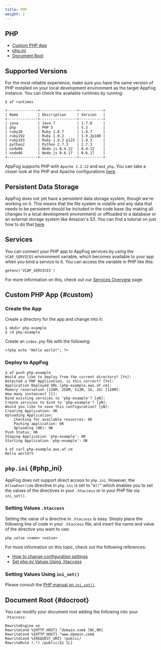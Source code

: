 ```yaml
---
title: PHP
weight: 2
---
```


## PHP

* [Custom PHP App](#custom)
* [php.ini](#php_ini)
* [Document Root](#docroot)

## Supported Versions

For the most reliable experience, make sure you have the same version of PHP installed on your local development environment as the target AppFog instance. You can check the available runtimes by running: 

    $ af runtimes
    
    +--------------+-----------------+-----------+
    | Name         | Description     | Version   |
    +--------------+-----------------+-----------+
    | java         | Java 7          | 1.7.0     |
    | php          | PHP 5           | 5.3       |
    | ruby18       | Ruby 1.8.7      | 1.8.7     |
    | ruby192      | Ruby 1.9.2      | 1.9.2p180 |
    | ruby193      | Ruby 1.9.3 p125 | 1.9.3     |
    | python2      | Python 2.7.3    | 2.7.3     |
    | node04       | Node.js 0.4.12  | 0.4.12    |
    | node06       | Node.js 0.6.17  | 0.6.17    |
    +--------------+-----------------+-----------+

AppFog supports PHP with `Apache 2.2.22` and `mod_php`. You can take a closer look at the PHP and Apache configurations [here](http://phpinfo.aws.af.cm/info.php).

## Persistent Data Storage

AppFog does not yet have a persistent data storage system, though we're working on it. This means that the file system is volatile and any data that needs to be persistent should be included in the code base (by making all changes in a local development environment) or offloaded to a database or an external storage system like Amazon's S3. You can find a tutorial on just how to do that [here](http://blog.appfog.com/how-to-use-amazon-s3-for-persistent-file-storage-on-appfog/).

## Services

You can connect your PHP app to AppFog services by using the `VCAP_SERVICES` environment variable, which becomes available to your app when you bind a service to it. You can access the variable in PHP like this: 

    getenv('VCAP_SERVICES')

For more information on this, check out our [Services Overview](/services/overview) page.

## Custom PHP App {#custom}

### Create the App

Create a directory for the app and change into it:

    $ mkdir php-example
    $ cd php-example

Create an `index.php` file with the following:

    <?php echo "Hello world!"; ?>

### Deploy to AppFog

    $ af push php-example
    Would you like to deploy from the current directory? [Yn]:
    Detected a PHP Application, is this correct? [Yn]:
    Application Deployed URL [php-example.aws.af.cm]:
    Memory reservation (128M, 256M, 512M, 1G, 2G) [128M]:
    How many instances? [1]:
    Bind existing services to 'php-example'? [yN]:
    Create services to bind to 'php-example'? [yN]:
    Would you like to save this configuration? [yN]:
    Creating Application: OK
    Uploading Application:
        Checking for available resources: OK
        Packing application: OK
        Uploading (0K): OK
    Push Status: OK
    Staging Application 'php-example': OK
    Starting Application 'php-example': OK

    $ af curl php-example.aws.af.cm
    Hello world!% 

## `php.ini` {#php_ini}

AppFog does not support direct access to `php.ini`. However, the `AllowOverride` directive in `php.ini` is set to "`All`" which enables you to set the values of the directives in your `.htaccess` or in your PHP file via `ini_set()`.

### Setting Values `.htaccess`

Setting the value of a directive in `.htaccess` is easy. Simply place the following line of code in your `.htaccess` file, and insert the name and value of the directive you want to use:

    php_value <name> <value>

For more information on this topic, check out the following references: 

* [How to change configuration settings](http://php.net/manual/en/configuration.changes.php)
* [Set php.ini Values Using .htaccess](http://davidwalsh.name/php-values-htaccess)

### Setting Values Using `ini_set()`

Please consult the [PHP manual on `ini_set()`](http://www.php.net/manual/en/function.ini-set.php).

## Document Root {#docroot}

You can modify your document root adding the following into your `.htaccess`:

    RewriteEngine on
    RewriteCond %{HTTP_HOST} ^domain.com$ [NC,OR]
    RewriteCond %{HTTP_HOST} ^www.domain.com$
    RewriteCond %{REQUEST_URI} !public/
    RewriteRule (.*) /public/$1 [L]
